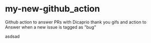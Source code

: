 # my-new-github_action
Github action to answer PRs with Dicaprio thank you gifs and action to Answer when a new issue is tagged as "bug"

asdsad
